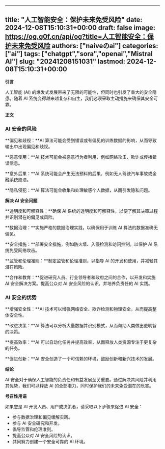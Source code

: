 
---
title: "人工智能安全：保护未来免受风险"
date: 2024-12-08T15:10:31+00:00
draft: false
image: https://og.g0f.cn/api/og?title=人工智能安全：保护未来免受风险
authors: ["naiveのai"]
categories: ["ai"]
tags: ["chatgpt","sora","openai","Mistral AI"]
slug: "20241208151031"
lastmod: 2024-12-08T15:10:31+00:00
---
**引言**

人工智能 (AI) 的爆发式发展带来了无限的可能性，但同时也引发了重大的安全隐患。随着 AI 系统变得越来越复杂和自主，我们必须采取主动措施来确保其安全可靠。

**正文**

### AI 安全的风险

**偏见和歧视：**AI 算法可能会受到错误或有偏见的训练数据的影响，从而导致输出中出现偏见和歧视。

**恶意使用：**AI 技术可能会被恶意行为者利用，例如网络攻击、欺诈或传播错误信息。

**意外后果：**AI 系统可能会产生无法预料的后果，例如无人驾驶汽车事故或金融系统崩溃。

**隐私侵犯：**AI 算法可能会收集和处理敏感个人数据，从而引发隐私问题。

**解决 AI 安全问题**

**透明度和可解释性：**确保 AI 系统的透明度和可解释性，以便了解其决策过程并识别潜在的偏见或风险。

**数据治理：**实施严格的数据治理实践，以确保用于训练 AI 算法的数据准确无偏见。

**安全措施：**部署安全措施，例如防火墙、入侵检测和访问控制，以保护 AI 系统免受网络攻击。

**监管和伦理准则：**制定监管和伦理准则，以指导 AI 的开发和使用，并减轻其潜在风险。

**合作和教育：**促进研究人员、行业领导者和政府之间的合作，以开发和实施 AI 安全解决方案。提高公众对 AI 安全风险的认识，并培养负责任的 AI 实践。

### AI 安全的优势

**增强安全性：**AI 技术可以增强网络安全、欺诈检测和物理安全，从而提高整体安全性。

**改进决策：**AI 算法可以分析大量数据并识别模式，从而帮助人类做出更明智的决策。

**提高效率：**AI 可以自动化任务并提高效率，从而释放人类资源专注于更复杂的任务。

**促进创新：**AI 安全创造了一个可信赖的环境，鼓励创新和新兴技术的发展。

**结论**

AI 安全对于确保人工智能的负责任和有益发展至关重要。通过解决其风险并利用其优势，我们可以释放 AI 的全部潜力，同时保护我们的未来免受潜在的危害。

**号召性用语**

如果您是 AI 开发人员、用户或决策者，请采取以下步骤来促进 AI 安全：

* 参与数据治理和偏见缓解实践。
* 参与 AI 安全研究和开发。
* 倡导监管和伦理准则。
* 提高公众对 AI 安全风险的认识。
* 共同努力创建一个安全可靠的 AI 环境。